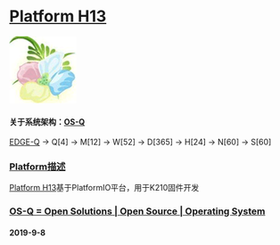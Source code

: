 ﻿# [Platform H13](https://github.com/OS-Q/H13)
[![sites](OS-Q/OS-Q.png)](http://www.OS-Q.com)
#### 关于系统架构：[OS-Q](https://github.com/OS-Q/OS-Q)
[EDGE-Q](https://github.com/OS-Q/EDGE-Q) -> Q[4] -> M[12] -> W[52] -> D[365] -> H[24] -> N[60] -> S[60]

### [Platform描述](https://github.com/OS-Q/H13/wiki) 

[Platform H13](https://github.com/OS-Q/H13)基于PlatformIO平台，用于K210固件开发

### [OS-Q = Open Solutions | Open Source |  Operating System ](http://www.OS-Q.com/H13)
####  2019-9-8